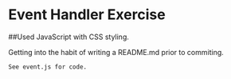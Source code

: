 # Event Handler Exercise
##Used JavaScript with CSS styling.

Getting into the habit of writing a README.md prior to commiting.

`See event.js for code.`